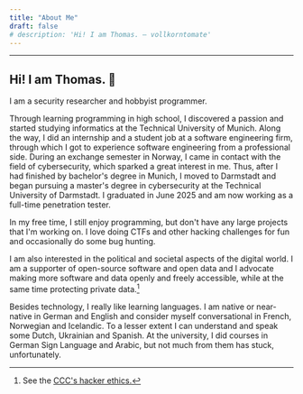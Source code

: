 ```yaml
---
title: "About Me"
draft: false
# description: 'Hi! I am Thomas. – vollkorntomate'
---
```


---

## Hi! I am Thomas. 👋

I am a security researcher and hobbyist programmer.

Through learning programming in high school, I discovered a passion and started studying informatics at the Technical University of Munich.
Along the way, I did an internship and a student job at a software engineering firm, through which I got to experience software engineering from a professional side.
During an exchange semester in Norway, I came in contact with the field of cybersecurity, which sparked a great interest in me.
Thus, after I had finished by bachelor's degree in Munich, I moved to Darmstadt and began pursuing a master's degree in cybersecurity at the Technical University of Darmstadt.
I graduated in June 2025 and am now working as a full-time penetration tester.

In my free time, I still enjoy programming, but don't have any large projects that I'm working on.
I love doing CTFs and other hacking challenges for fun and occasionally do some bug hunting.

I am also interested in the political and societal aspects of the digital world. 
I am a supporter of open-source software and open data and I advocate making more software and data openly and freely accessible, while at the same time protecting private data.[^hackerethics]

Besides technology, I really like learning languages.
I am native or near-native in German and English and consider myself conversational in French, Norwegian and Icelandic.
To a lesser extent I can understand and speak some Dutch, Ukrainian and Spanish.
At the university, I did courses in German Sign Language and Arabic, but not much from them has stuck, unfortunately.

[^hackerethics]: See the [CCC's hacker ethics.](https://www.ccc.de/en/hackerethics)